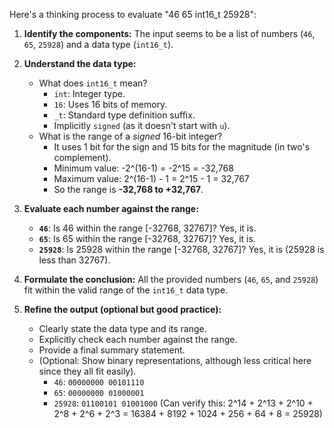 Here's a thinking process to evaluate "46 65 int16_t 25928":

1.  **Identify the components:** The input seems to be a list of numbers (`46`, `65`, `25928`) and a data type (`int16_t`).

2.  **Understand the data type:**
    *   What does `int16_t` mean?
        *   `int`: Integer type.
        *   `16`: Uses 16 bits of memory.
        *   `_t`: Standard type definition suffix.
        *   Implicitly `signed` (as it doesn't start with `u`).
    *   What is the range of a *signed* 16-bit integer?
        *   It uses 1 bit for the sign and 15 bits for the magnitude (in two's complement).
        *   Minimum value: -2^(16-1) = -2^15 = -32,768
        *   Maximum value: 2^(16-1) - 1 = 2^15 - 1 = 32,767
        *   So the range is **-32,768 to +32,767**.

3.  **Evaluate each number against the range:**
    *   **`46`**: Is 46 within the range [-32768, 32767]? Yes, it is.
    *   **`65`**: Is 65 within the range [-32768, 32767]? Yes, it is.
    *   **`25928`**: Is 25928 within the range [-32768, 32767]? Yes, it is (25928 is less than 32767).

4.  **Formulate the conclusion:** All the provided numbers (`46`, `65`, and `25928`) fit within the valid range of the `int16_t` data type.

5.  **Refine the output (optional but good practice):**
    *   Clearly state the data type and its range.
    *   Explicitly check each number against the range.
    *   Provide a final summary statement.
    *   (Optional: Show binary representations, although less critical here since they all fit easily).
        *   `46`: `00000000 00101110`
        *   `65`: `00000000 01000001`
        *   `25928`: `01100101 01001000` (Can verify this: 2^14 + 2^13 + 2^10 + 2^8 + 2^6 + 2^3 = 16384 + 8192 + 1024 + 256 + 64 + 8 = 25928)